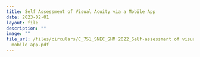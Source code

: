 ```yaml
---
title: Self Assessment of Visual Acuity via a Mobile App
date: 2023-02-01
layout: file
description: ""
image: ""
file_url: /files/circulars/C_751_SNEC_SHM 2022_Self-assessment of visual acuity via a
  mobile app.pdf
---
```

